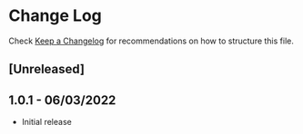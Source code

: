 # Change Log
Check [Keep a Changelog](http://keepachangelog.com/) for recommendations on how to structure this file.

## [Unreleased]

## 1.0.1 - 06/03/2022
- Initial release

